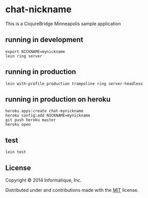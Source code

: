 # chat-nickname

This is a ClojureBridge Minneapolis sample application

## running in development

    export NICKNAME=mynickname
    lein ring server

## running in production

    lein with-profile production trampoline ring server-headless

## running in production on heroku

    heroku apps:create chat-mynickname
    heroku config:add NICKNAME=mynickname
    git push heroku master
    heroku open

## test

    lein test

## License

Copyright © 2014 Informatique, Inc.

Distributed under and contributions made with the [MIT](http://opensource.org/licenses/MIT) license.

